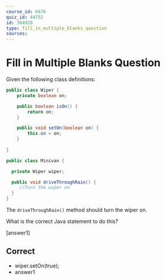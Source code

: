 ```yaml
---
course_id: 6676
quiz_id: 44752
id: 304920
type: fill_in_multiple_blanks_question
sources:
---
```


# Fill in Multiple Blanks Question

Given the following class definitions:

```java
public class Wiper {
    private boolean on;

    public boolean isOn() {
        return on;
    }

    public void setOn(boolean on) {
        this.on = on;
    }
    
}
```

```java
public class Minivan {

  private Wiper wiper;

  public void driveThroughRain() {
     //Turn the wiper on
  }
}
```

The `driveThroughRain()` method should turn the wiper on.

What is the correct Java statement to do this?

[answer1]

## Correct

- wiper.setOn(true);
- answer1